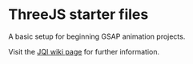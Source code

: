 # ThreeJS starter files

A basic setup for beginning GSAP animation projects.

Visit the [JQI wiki page](https://jointquantum.institute/wiki/doku.php?id=threejs) for further information.
